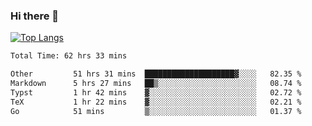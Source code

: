 ### Hi there 👋

[![Top Langs](https://github-readme-stats.vercel.app/api/top-langs/?username=Lslightly&layout=compact)](https://github.com/anuraghazra/github-readme-stats)

<!--START_SECTION:waka-->

```txt
Total Time: 62 hrs 33 mins

Other         51 hrs 31 mins  ████████████████████▓░░░░   82.35 %
Markdown      5 hrs 27 mins   ██▒░░░░░░░░░░░░░░░░░░░░░░   08.74 %
Typst         1 hr 42 mins    ▓░░░░░░░░░░░░░░░░░░░░░░░░   02.72 %
TeX           1 hr 22 mins    ▓░░░░░░░░░░░░░░░░░░░░░░░░   02.21 %
Go            51 mins         ▒░░░░░░░░░░░░░░░░░░░░░░░░   01.37 %
```

<!--END_SECTION:waka-->

